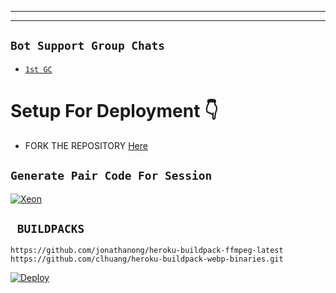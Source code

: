  



------



-------




## ```Bot Support Group Chats```

- [`1st GC`](https://chat.whatsapp.com/ICNOZzsDH9E81j3RlqLx4w)


# Setup For Deployment 👇

- FORK THE REPOSITORY [Here](https://github.com/Lazack28/Mtaju-md/fork)

## `Generate Pair Code For Session`
[![Xeon](https://repl.it/badge/github/quiec/whatsasena)](https://replit.com/@DGXeon/Xeon-PairCode)

## ` BUILDPACKS`

```
https://github.com/jonathanong/heroku-buildpack-ffmpeg-latest
https://github.com/clhuang/heroku-buildpack-webp-binaries.git
```

[![Deploy](https://www.herokucdn.com/deploy/button.svg)](https://heroku.com/deploy?template=https://github.com/Lazack28/Mtaju-md/)
